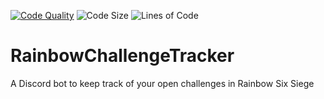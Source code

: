[![Code Quality](https://www.codefactor.io/repository/github/bluefirecode/rainbowchallengetracker/badge)](https://www.codefactor.io/repository/github/bluefirecode/rainbowchallengetracker)
![Code Size](https://img.shields.io/github/languages/code-size/BlueFireCode/RainbowChallengeTracker)
![Lines of Code](https://img.shields.io/tokei/lines/github/BlueFireCode/RainbowChallengeTracker)

# RainbowChallengeTracker

A Discord bot to keep track of your open challenges in Rainbow Six Siege
